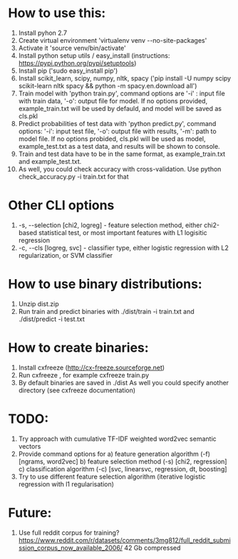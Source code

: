 # How to use this:

1. Install pyhon 2.7
2. Create virtual environment 'virtualenv venv --no-site-packages'
3. Activate it 'source venv/bin/activate'
4. Install python setup utils / easy_install (instructions: https://pypi.python.org/pypi/setuptools)
5. Install pip ('sudo easy_install pip')
6. Install scikit_learn, scipy, numpy, nltk, spacy ('pip install -U numpy scipy scikit-learn nltk spacy &&  python -m spacy.en.download all')
7. Train model with 'python train.py', command options are '-i' : input file with train data, '-o': output file for model. If no options provided, example_train.txt will be used by defauld, and model will be saved as cls.pkl
8. Predict probabilities of test data with 'python predict.py', command options: '-i': input test file, '-o': output file with results, '-m': path to model file. If no options probided, cls.pkl will be used as model, example_test.txt as a test data, and results will be shown to console.
9. Train and test data have to be in the same format, as example_train.txt and example_test.txt.
10. As well, you could check accuracy with cross-validation. Use python check_accuracy.py -i train.txt for that

# Other CLI options

1. -s, --selection [chi2, logreg] - feature selection method, either chi2-based statistical test, or most important features with L1 logisitic regression
2. -c, --cls [logreg, svc] - classifier type, either logistic regression with L2 regularization, or SVM classifier

# How to use binary distributions:

1. Unzip dist.zip
2. Run train and predict binaries with ./dist/train -i train.txt and ./dist/predict -i test.txt

# How to create binaries:

1. Install cxfreeze (http://cx-freeze.sourceforge.net)
2. Run cxfreeze <name of the script you want to compile>, for example cxfreeze train.py
3. By default binaries are saved in ./dist As well you could specify another directory (see cxfreeze documentation)

# TODO:

1. Try approach with cumulative TF-IDF weighted word2vec semantic vectors
2. Provide command options for 
a) feature generation algorithm (-f) [ngrams, word2vec]
b) feature selection method (-s) [chi2, regression]
c) classification algorithm (-c) [svc, linearsvc, regression, dt, boosting]
3. Try to use different feature selection algorithm (iterative logistic regression with l1 regularisation)

# Future:
1. Use full reddit corpus for training? https://www.reddit.com/r/datasets/comments/3mg812/full_reddit_submission_corpus_now_available_2006/ 42 Gb compressed